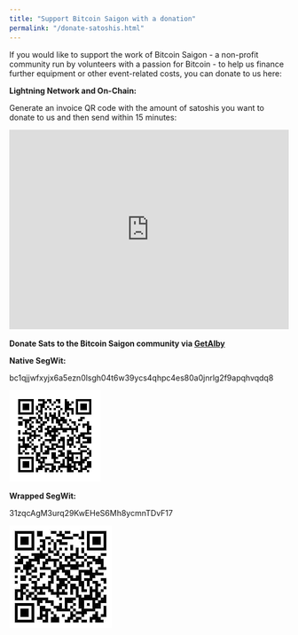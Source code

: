 ```yaml
---
title: "Support Bitcoin Saigon with a donation"
permalink: "/donate-satoshis.html"
---
```

If you would like to support the work of Bitcoin Saigon - a non-profit
community run by volunteers with a passion for Bitcoin - to help us
finance further equipment or other event-related costs, you can donate
to us here:

**Lightning Network and On-Chain:**

Generate an invoice QR code with the amount of satoshis you want to donate to us and then send within 15 minutes:

<div style="position: relative;">
<iframe id="tips" src="https://lightning-tip.fly.dev/tip.html" style="border:none; width:100%; height: 360px"></iframe>
</div>

<!-- Script to adjust iframe size -->
<script>
function resizeIframe() {
  var iframe = document.getElementById('tips');
  if (iframe) {
    iframe.style.height = iframe.contentWindow.document.body.scrollHeight + 'px';
  }
}

window.onload = function() {
  resizeIframe(); // Adjust the iframe height when the page loads
};

// Adjust the iframe height when the content inside it changes
document.getElementById('tips').onload = function() {
  resizeIframe();
};
</script>

**Donate Sats to the Bitcoin Saigon community via [GetAlby](https://getalby.com/p/bitcoinsaigon)**

**Native SegWit:**

bc1qjjwfxyjx6a5ezn0lsgh04t6w39ycs4qhpc4es80a0jnrlg2f9apqhvqdq8

![bc1qjjwfxyjx6a5ezn0lsgh04t6w39ycs4qhpc4es80a0jnrlg2f9apqhvqdq8](../assets/images/native-segwit-qr.jpg)

**Wrapped SegWit:**

31zqcAgM3urq29KwEHeS6Mh8ycmnTDvF17

![31zqcAgM3urq29KwEHeS6Mh8ycmnTDvF17](../assets/images/wrapped-segwit-qr.jpg)


<!-- **Donate to Bitcoin Saigon via [LNTXBot](https://lntxbot.com/@Bitcoin_Saigon) on Telegram**

[lntxbot.com/@Bitcoin_Saigon](https://lntxbot.com/@Bitcoin_Saigon)

![@Bitcoin_Saigon on Telegram](../assets/images/lntx-bot-qr-code.jpg)

LNURL1DP68GURN8GHJ7MRWW3UXYMM59E3K7MF0D3H82UNV9ACXZ7FLW4EK2UNWV9KK202ZD96XXMMFDE04XCTFVAHKURURZQE -->
